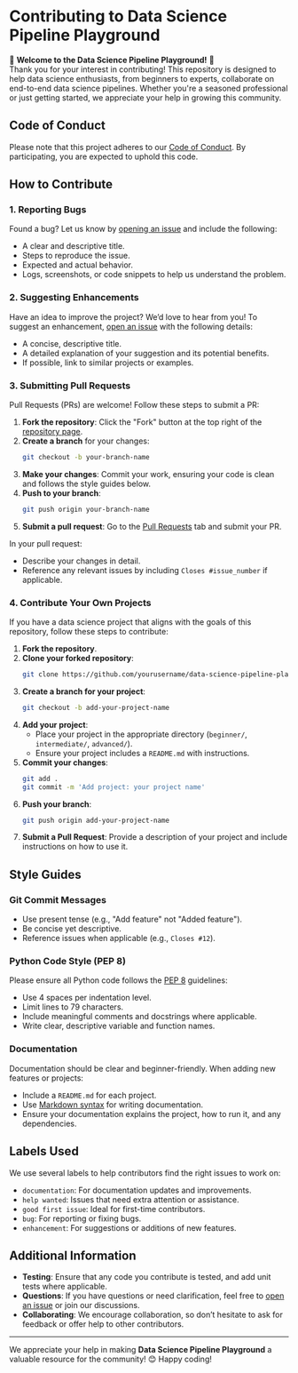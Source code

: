 # Contributing to Data Science Pipeline Playground

🎉 **Welcome to the Data Science Pipeline Playground!** 🎉  
Thank you for your interest in contributing! This repository is designed to help data science enthusiasts, from beginners to experts, collaborate on end-to-end data science pipelines. Whether you're a seasoned professional or just getting started, we appreciate your help in growing this community.

## Code of Conduct
Please note that this project adheres to our [Code of Conduct](./CODE_OF_CONDUCT.md). By participating, you are expected to uphold this code.

## How to Contribute

### 1. Reporting Bugs
Found a bug? Let us know by [opening an issue](https://github.com/MohammedHamzaMalik/data-science-pipeline-playground/issues) and include the following:
- A clear and descriptive title.
- Steps to reproduce the issue.
- Expected and actual behavior.
- Logs, screenshots, or code snippets to help us understand the problem.

### 2. Suggesting Enhancements
Have an idea to improve the project? We’d love to hear from you! To suggest an enhancement, [open an issue](https://github.com/MohammedHamzaMalik/data-science-pipeline-playground/issues) with the following details:
- A concise, descriptive title.
- A detailed explanation of your suggestion and its potential benefits.
- If possible, link to similar projects or examples.

### 3. Submitting Pull Requests
Pull Requests (PRs) are welcome! Follow these steps to submit a PR:
1. **Fork the repository**: Click the "Fork" button at the top right of the [repository page](https://github.com/MohammedHamzaMalik/data-science-pipeline-playground).
2. **Create a branch** for your changes:
    ```bash
    git checkout -b your-branch-name
    ```
3. **Make your changes**: Commit your work, ensuring your code is clean and follows the style guides below.
4. **Push to your branch**:
    ```bash
    git push origin your-branch-name
    ```
5. **Submit a pull request**: Go to the [Pull Requests](https://github.com/MohammedHamzaMalik/data-science-pipeline-playground/pulls) tab and submit your PR.

In your pull request:
- Describe your changes in detail.
- Reference any relevant issues by including `Closes #issue_number` if applicable.

### 4. Contribute Your Own Projects
If you have a data science project that aligns with the goals of this repository, follow these steps to contribute:
1. **Fork the repository**.
2. **Clone your forked repository**:
    ```bash
    git clone https://github.com/yourusername/data-science-pipeline-playground.git
    ```
3. **Create a branch for your project**:
    ```bash
    git checkout -b add-your-project-name
    ```
4. **Add your project**:
    - Place your project in the appropriate directory (`beginner/`, `intermediate/`, `advanced/`).
    - Ensure your project includes a `README.md` with instructions.
5. **Commit your changes**:
    ```bash
    git add .
    git commit -m 'Add project: your project name'
    ```
6. **Push your branch**:
    ```bash
    git push origin add-your-project-name
    ```
7. **Submit a Pull Request**: 
    Provide a description of your project and include instructions on how to use it.

## Style Guides

### Git Commit Messages
- Use present tense (e.g., "Add feature" not "Added feature").
- Be concise yet descriptive.
- Reference issues when applicable (e.g., `Closes #12`).

### Python Code Style (PEP 8)
Please ensure all Python code follows the [PEP 8](https://www.python.org/dev/peps/pep-0008/) guidelines:
- Use 4 spaces per indentation level.
- Limit lines to 79 characters.
- Include meaningful comments and docstrings where applicable.
- Write clear, descriptive variable and function names.

### Documentation
Documentation should be clear and beginner-friendly. When adding new features or projects:
- Include a `README.md` for each project.
- Use [Markdown syntax](https://guides.github.com/features/mastering-markdown/) for writing documentation.
- Ensure your documentation explains the project, how to run it, and any dependencies.

## Labels Used
We use several labels to help contributors find the right issues to work on:
- `documentation`: For documentation updates and improvements.
- `help wanted`: Issues that need extra attention or assistance.
- `good first issue`: Ideal for first-time contributors.
- `bug`: For reporting or fixing bugs.
- `enhancement`: For suggestions or additions of new features.

## Additional Information
- **Testing**: Ensure that any code you contribute is tested, and add unit tests where applicable.
- **Questions**: If you have questions or need clarification, feel free to [open an issue](https://github.com/MohammedHamzaMalik/data-science-pipeline-playground/issues) or join our discussions.
- **Collaborating**: We encourage collaboration, so don’t hesitate to ask for feedback or offer help to other contributors.

---

We appreciate your help in making **Data Science Pipeline Playground** a valuable resource for the community! 😊 Happy coding!

